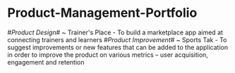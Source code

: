 # Product-Management-Portfolio
#*Product Design*#
 ~ Trainer's Place - To build a marketplace app aimed at connecting trainers and learners
#*Product Improvement*#
 ~ Sports Tak - To suggest improvements or new features that can be added to the application in order to
improve the product on various metrics – user acquisition, engagement and retention

